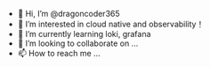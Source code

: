 - 👋 Hi, I’m @dragoncoder365
- 👀 I’m interested in cloud native and observability！
- 🌱 I’m currently learning loki, grafana
- 💞️ I’m looking to collaborate on ...
- 📫 How to reach me ...

<!---
dragoncoder365/dragoncoder365 is a ✨ special ✨ repository because its `README.md` (this file) appears on your GitHub profile.
You can click the Preview link to take a look at your changes.
--->
